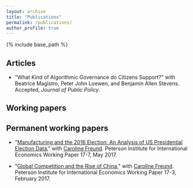 ```yaml
---
layout: archive
title: "Publications"
permalink: /publications/
author_profile: true
---
```


{% include base_path %}


Articles
-----

* "What Kind of Algorithmic Governance do Citizens Support?" with Beatrice Magistro, Peter John Loewen, and Benjamin Allen Stevens. Accepted, *Journal of Public Policy*.

Working papers
-----

Permanent working papers
-----

* "[Manufacturing and the 2016 Election: An Analysis of US Presidential Election Data](https://www.piie.com/publications/working-papers/manufacturing-and-2016-election)," with [Caroline Freund](https://gps.ucsd.edu/faculty-directory/caroline-freund.html). Peterson Institute for International Economics Working Paper 17-7, May 2017.

* "[Global Competition and the Rise of China](https://www.piie.com/publications/working-papers/global-competition-and-rise-china)," with [Caroline Freund](https://gps.ucsd.edu/faculty-directory/caroline-freund.html). Peterson Institute for International Economics Working Paper 17-3, February 2017.